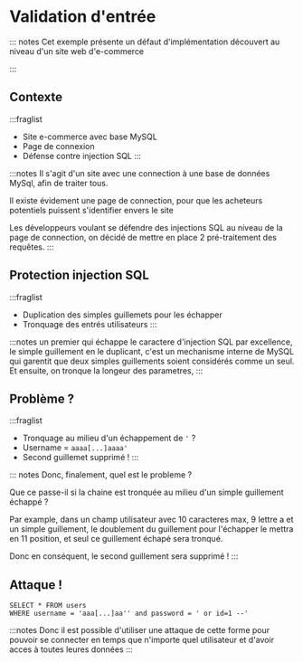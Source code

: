 # Validation d'entrée

::: notes
Cet exemple présente un défaut d'implémentation découvert au niveau d'un site web d'e-commerce

:::

## Contexte

:::fraglist
- Site e-commerce avec base MySQL
- Page de connexion 
- Défense contre injection SQL
:::

:::notes
Il s'agit d'un site avec une connection à une base de données MySql, afin de traiter tous.

Il existe évidement une page de connection, pour que les acheteurs potentiels puissent s'identifier envers le site

Les développeurs voulant se défendre des injections SQL au niveau de la page de connection, on décidé de mettre en place 2 pré-traitement des requêtes.
:::

## Protection injection SQL

:::fraglist
- Duplication des simples guillemets pour les échapper
- Tronquage des entrés utilisateurs
:::


:::notes
un premier qui échappe le caractere d'injection SQL par excellence, le simple guillement en le duplicant, c'est un mechanisme interne de MySQL qui garentit que deux simples guillements soient considérés comme un seul.
Et ensuite, on tronque la longeur des parametres,
:::

## Problème ?

:::fraglist
- Tronquage au milieu d'un échappement de `'` ?
- Username = `aaaa[...]aaaa'` 
- Second guillemet supprimé ! 
:::

::: notes
Donc, finalement, quel est le probleme ? 

Que ce passe-il si la chaine est tronquée au milieu d'un simple guillement échappé ?

Par example, dans un champ utilisateur avec 10 caracteres max, 9 lettre a et un simple guillement, le doublement du guillement pour l'échapper le mettra en 11 position, et seul ce guillement échapé sera tronqué.
 
Donc en conséquent, le second guillement sera supprimé !
:::

## Attaque !

```
SELECT * FROM users
WHERE username = 'aaa[...]aa'' and password = ' or id=1 --'
```

:::notes
Donc il est possible d'utiliser une attaque de cette forme pour pouvoir se connecter en temps que n'importe quel utilisateur et d'avoir acces à toutes leures données
:::


